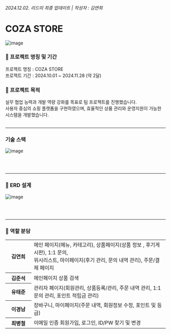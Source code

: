 ###### 2024.12.02. 리드미 최종 업데이트 | 작성자 : 김연희<br>
<h1>COZA STORE</h1>

![image](https://github.com/user-attachments/assets/ac457f8b-6b5a-494b-837d-1ecf94b6931b)
<h3>📌 프로젝트 명칭 및 기간</h3>
프로젝트 명칭 : COZA STORE<br>
프로젝트 기간 : 2024.10.01 ~ 2024.11.28 (약 2달)
<br>
<h3>📌 프로젝트 목적</h3>
실무 협업 능력과 개발 역량 강화를 목표로 팀 프로젝트를 진행했습니다.<br>
사용자 중심의 쇼핑 플랫폼을 구현하였으며, 효율적인 상품 관리와 운영지원이 가능한 시스템을 개발했습니다.
<br><br><hr>
<h3>기술 스택</h3>

![image](https://github.com/user-attachments/assets/93d4c920-ed91-4a2d-9e45-4ce458495f26)

<br><br><hr>
<h3>📌 ERD 설계</h3>

![image](https://github.com/user-attachments/assets/ae4c698c-31bd-494a-a02d-842a0a97f8d4)


<br><br><hr>
<h3>📌 역할 분담</h3>
<table>
  <tr>
    <th>김연희　　</th>
        <td>메인 페이지(메뉴, 카테고리), 상품페이지(상품 정보 , 후기게시판), 1:1 문의,<br> 위시리스트,
마이페이지(후기 관리, 문의 내역 관리), 주문/결제 페이지</td>
  </tr>
  <tr>
    <th>김준석　　</th>
    <td>메인페이지 상품 검색</td>
  </tr>
  <tr>
    <th>유태준　　</th>
    <td>관리자 페이지(회원관리, 상품등록/관리, 주문 내역 관리, 1:1 문의 관리, 포인트 적립금 관리)</td>
  </tr>
  <tr>
    <th>이경남　　</th>
    <td>장바구니, 마이페이지(주문 내역, 회원정보 수정, 포인트 및 등급)</td>
  </tr>
  <tr>
    <th>최병철　　</th>
    <td>이메일 인증 회원가입, 로그인, ID/PW 찾기 및 변경</td>
  </tr>
</table>
